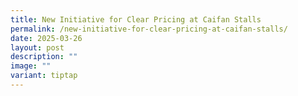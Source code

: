```yaml
---
title: New Initiative for Clear Pricing at Caifan Stalls
permalink: /new-initiative-for-clear-pricing-at-caifan-stalls/
date: 2025-03-26
layout: post
description: ""
image: ""
variant: tiptap
---
```

